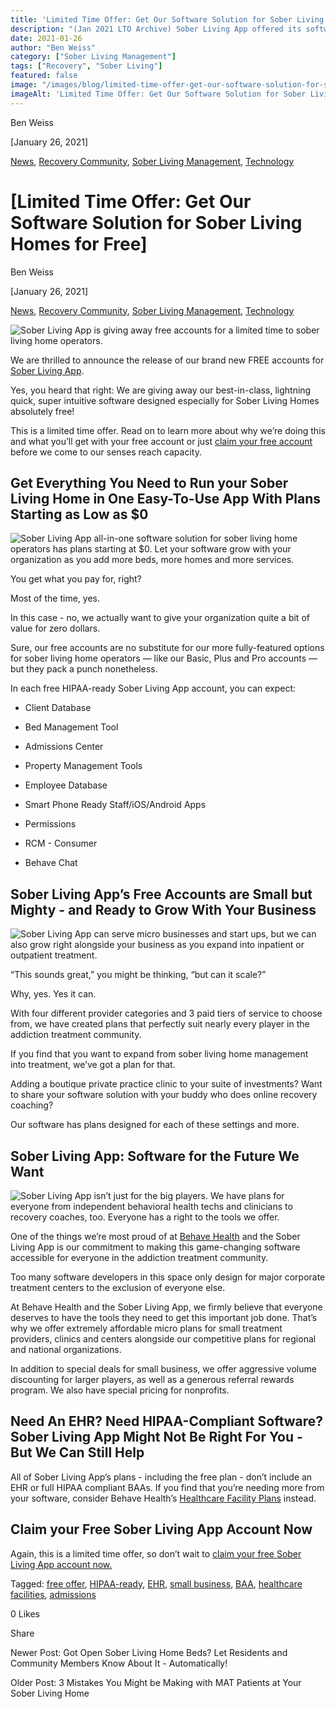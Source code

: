 ```yaml
---
title: 'Limited Time Offer: Get Our Software Solution for Sober Living Homes for Free'
description: "(Jan 2021 LTO Archive) Sober Living App offered its software solution free! Read the original limited-time offer announcement."
date: 2021-01-26
author: "Ben Weiss"
category: ["Sober Living Management"]
tags: ["Recovery", "Sober Living"]
featured: false
image: "/images/blog/limited-time-offer-get-our-software-solution-for-sober-living-homes-for-free/Screenshot_2021-01-21_at_8.58.18_PM.png"
imageAlt: 'Limited Time Offer: Get Our Software Solution for Sober Living Homes for Free'
---
```


Ben Weiss

[January 26, 2021]

[News](/sober-living-app-blog/category/News), [Recovery Community](/sober-living-app-blog/category/Recovery+Community), [Sober Living Management](/sober-living-app-blog/category/Sober+Living+Management), [Technology](/sober-living-app-blog/category/Technology)

#  [Limited Time Offer: Get Our Software Solution for Sober Living Homes for Free]

Ben Weiss

[January 26, 2021]

[News](/sober-living-app-blog/category/News), [Recovery Community](/sober-living-app-blog/category/Recovery+Community), [Sober Living Management](/sober-living-app-blog/category/Sober+Living+Management), [Technology](/sober-living-app-blog/category/Technology)

![Sober Living App is giving away free accounts for a limited time to sober living home operators.](/images/blog/limited-time-offer-get-our-software-solution-for-sober-living-homes-for-free/Screenshot_2021-01-21_at_8.54.22_PM.png)

We are thrilled to announce the release of our brand new FREE accounts for [Sober Living App](/). 

Yes, you heard that right: We are giving away our best-in-class, lightning quick, super intuitive software designed especially for Sober Living Homes absolutely free! 

This is a limited time offer. Read on to learn more about why we’re doing this and what you’ll get with your free account or just [claim your free account](https://apps.behavehealth.com/signup) before we come to our senses reach capacity. 

## Get Everything You Need to Run your Sober Living Home in One Easy-To-Use App With Plans Starting as Low as $0

![Sober Living App all-in-one software solution for sober living home operators has plans starting at $0. Let your software grow with your organization as you add more beds, more homes and more services.](/images/blog/limited-time-offer-get-our-software-solution-for-sober-living-homes-for-free/Screenshot_2021-01-19_at_7.16.23_AM.png)

You get what you pay for, right? 

Most of the time, yes. 

In this case - no, we actually want to give your organization quite a bit of value for zero dollars. 

Sure, our free accounts are no substitute for our more fully-featured options for sober living home operators —  like our Basic, Plus and Pro accounts —  but they pack a punch nonetheless. 

In each free HIPAA-ready Sober Living App account, you can expect: 

  * Client Database

  * Bed Management Tool

  * Admissions Center 

  * Property Management Tools 

  * Employee Database

  * Smart Phone Ready Staff/iOS/Android Apps

  * Permissions 

  * RCM - Consumer 

  * Behave Chat

## Sober Living App’s Free Accounts are Small but Mighty - and Ready to Grow With Your Business 

![Sober Living App can serve micro businesses and start ups, but we can also grow right alongside your business as you expand into inpatient or outpatient treatment.](/images/blog/limited-time-offer-get-our-software-solution-for-sober-living-homes-for-free/Screenshot_2021-01-21_at_8.57.37_PM.png)

“This sounds great,” you might be thinking, “but can it scale?”

Why, yes. Yes it can. 

With four different provider categories and 3 paid tiers of service to choose from, we have created plans that perfectly suit nearly every player in the addiction treatment community. 

If you find that you want to expand from sober living home management into treatment, we’ve got a plan for that. 

Adding a boutique private practice clinic to your suite of investments? Want to share your software solution with your buddy who does online recovery coaching? 

Our software has plans designed for each of these settings and more.

## Sober Living App: Software for the Future We Want 

![Sober Living App isn’t just for the big players. We have plans for everyone from independent behavioral health techs and clinicians to recovery coaches, too. Everyone has a right to the tools we offer.](/images/blog/limited-time-offer-get-our-software-solution-for-sober-living-homes-for-free/Screenshot_2021-01-21_at_8.58.18_PM.png)

One of the things we’re most proud of at [Behave Health](https://behavehealth.com/) and the Sober Living App is our commitment to making this game-changing software accessible for everyone in the addiction treatment community. 

Too many software developers in this space only design for major corporate treatment centers to the exclusion of everyone else. 

At Behave Health and the Sober Living App, we firmly believe that everyone deserves to have the tools they need to get this important job done. That’s why we offer extremely affordable micro plans for small treatment providers, clinics and centers alongside our competitive plans for regional and national organizations. 

In addition to special deals for small business, we offer aggressive volume discounting for larger players, as well as a generous referral rewards program. We also have special pricing for nonprofits. 

## Need An EHR? Need HIPAA-Compliant Software? Sober Living App Might Not Be Right For You - But We Can Still Help  

All of Sober Living App’s plans - including the free plan - don’t include an EHR or full HIPAA compliant BAAs. If you find that you’re needing more from your software, consider Behave Health’s [Healthcare Facility Plans](https://behavehealth.com/healthcare-facility) instead.

## Claim your Free Sober Living App Account Now 

Again, this is a limited time offer, so don’t wait to [claim your free Sober Living App account now.](https://behavehealth.com/get-started) 

Tagged: [free offer](/sober-living-app-blog/tag/free+offer), [HIPAA-ready](/sober-living-app-blog/tag/HIPAA-ready), [EHR](/sober-living-app-blog/tag/EHR), [small business](/sober-living-app-blog/tag/small+business), [BAA](/sober-living-app-blog/tag/BAA), [healthcare facilities](/sober-living-app-blog/tag/healthcare+facilities), [admissions](/sober-living-app-blog/tag/admissions)

0 Likes

Share

Newer Post: Got Open Sober Living Home Beds? Let Residents and Community Members Know About It - Automatically!

Older Post: 3 Mistakes You Might be Making with MAT Patients at Your Sober Living Home